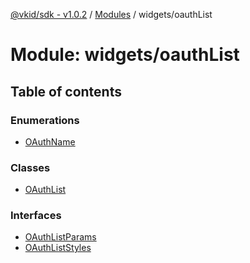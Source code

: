 [@vkid/sdk - v1.0.2](../README.md) / [Modules](../modules.md) / widgets/oauthList

# Module: widgets/oauthList

## Table of contents

### Enumerations

- [OAuthName](../enums/widgets_oauthList.OAuthName.md)

### Classes

- [OAuthList](../classes/widgets_oauthList.OAuthList.md)

### Interfaces

- [OAuthListParams](../interfaces/widgets_oauthList.OAuthListParams.md)
- [OAuthListStyles](../interfaces/widgets_oauthList.OAuthListStyles.md)

